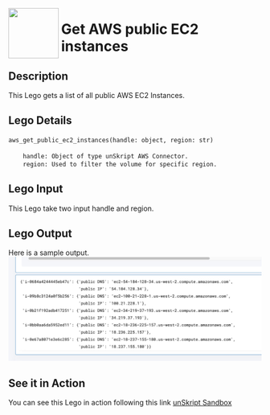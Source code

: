 [<img align="left" src="https://unskript.com/assets/favicon.png" width="100" height="100" style="padding-right: 5px">](https://unskript.com/assets/favicon.png) 
<h1>Get AWS public EC2 instances </h1>

## Description
This Lego gets a list of all public AWS EC2 Instances.


## Lego Details

    aws_get_public_ec2_instances(handle: object, region: str)

        handle: Object of type unSkript AWS Connector.
        region: Used to filter the volume for specific region.

## Lego Input
This Lego take two input handle and region.

## Lego Output
Here is a sample output.
<img src="./2.jpg">


## See it in Action

You can see this Lego in action following this link [unSkript Sandbox](https://us.app.unskript.io)